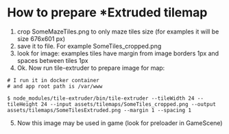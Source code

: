 # How to prepare *Extruded tilemap

1. crop SomeMazeTiles.png to only maze tiles size 
   (for examples it will be size 676x601 px)
2. save it to file. For example SomeTiles_cropped.png
3. look for image: examples tiles have margin from image borders 1px and spaces between tiles 1px
4. Ok. Now run tile-extruder to prepare image for map:
```
# I run it in docker container 
# and app root path is /var/www

$ node_modules/tile-extruder/bin/tile-extruder --tileWidth 24 --tileHeight 24 --input assets/tilemaps/SomeTiles_cropped.png --output assets/tilemaps/SomeTilesExtruded.png --margin 1 --spacing 1
```

5. Now this image may be used in game (look for preloader in GameScene)
